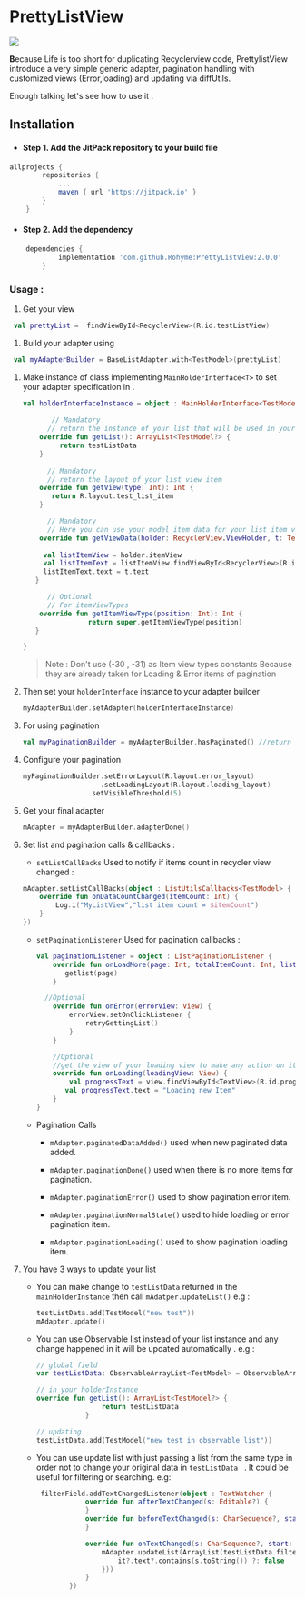 # PrettyListView 

[![](https://jitpack.io/v/Rohyme/PrettyListView.svg)]((https://jitpack.io/#Rohyme/PrettyListView))

 **B**ecause Life is too short for duplicating Recyclerview code, PrettylistView introduce a very simple generic adapter, pagination handling with customized views (Error,loading) and updating via diffUtils.  

Enough talking let's see how to use it .

## Installation

- #### Step 1. Add the JitPack repository to your build file 

```groovy
allprojects {
		repositories {
			...
			maven { url 'https://jitpack.io' }
		}
	}
```

- #### Step 2. Add the dependency

```groovy
 	dependencies {
	        implementation 'com.github.Rohyme:PrettyListView:2.0.0'
		}
```

###  Usage :

1. Get your view

```kotlin
 val prettyList =  findViewById<RecyclerView>(R.id.testListView)
```

1. Build your adapter using  

```kotlin
 val myAdapterBuilder = BaseListAdapter.with<TestModel>(prettyList)
```

1. Make instance of class implementing `MainHolderInterface<T>` to set your adapter specification in .

   ```kotlin
   val holderInterfaceInstance = object : MainHolderInterface<TestModel> {
         
          // Mandatory
         // return the instance of your list that will be used in your list view
       override fun getList(): ArrayList<TestModel?> {
            return testListData
       }
         
         // Mandatory
         // return the layout of your list view item
       override fun getView(type: Int): Int {
          return R.layout.test_list_item
       }
   
         // Mandatory
         // Here you can use your model item data for your list item view 
       override fun getViewData(holder: RecyclerView.ViewHolder, t: TestModel,             position: Int) {
           
        val listItemView = holder.itemView
        val listItemText = listItemView.findViewById<RecyclerView>(R.id.testListView)
        listItemText.text = t.text
      }
   
         // Optional 
         // For itemViewTypes 
       override fun getItemViewType(position: Int): Int {
                   return super.getItemViewType(position)
      }
   
   }
   
   ```

   > Note : Don't use (-30 , -31) as Item view types constants Because they are already taken for Loading & Error items of pagination



1. Then set your `holderInterface` instance to your adapter builder

   ```kotlin
   myAdapterBuilder.setAdapter(holderInterfaceInstance)
   ```


1. For using pagination

   ```kotlin
   val myPaginationBuilder = myAdapterBuilder.hasPaginated() //return PaginationBuilder instance
   ```

1. Configure your pagination 

   ```kotlin
   myPaginationBuilder.setErrorLayout(R.layout.error_layout)
                      .setLoadingLayout(R.layout.loading_layout)
   				   .setVisibleThreshold(5)
   ```

2. Get your final adapter 

   ```kotlin
   mAdapter = myAdapterBuilder.adapterDone()
   ```

3. Set list and pagination calls & callbacks : 

   -  `setListCallBacks` Used to notify if items count in recycler view changed :

     ```kotlin
     mAdapter.setListCallBacks(object : ListUtilsCallbacks<TestModel> {
         override fun onDataCountChanged(itemCount: Int) {
             Log.i("MyListView","list item count = $itemCount")
         }
     })
     ```

   - `setPaginationListener` Used for pagination callbacks :

     ```kotlin
     val paginationListener = object : ListPaginationListener {
         override fun onLoadMore(page: Int, totalItemCount: Int, listView: RecyclerView) {
            getlist(page)
         }
     
       //Optional
         override fun onError(errorView: View) {
             errorView.setOnClickListener {
                 retryGettingList()
             }
         }
     
         //Optional 
         //get the view of your loading view to make any action on it
         override fun onLoading(loadingView: View) {
             val progressText = view.findViewById<TextView>(R.id.progressText)
         	val progressText.text = "Loading new Item"
         }
     }
     ```

   - Pagination Calls 

     - `mAdapter.paginatedDataAdded()`  used when new paginated data added.

     -  `mAdapter.paginationDone()` used when there is no more items for pagination.

     - `mAdapter.paginationError()` used to show pagination error item.

     - `mAdapter.paginationNormalState()` used to hide loading or error pagination  item.

     - `mAdapter.paginationLoading()` used to show pagination loading item.

4. You have 3 ways to update your list 

   - You can make change to  `testListData` returned in the `mainHolderInstance` then call `mAdatper.updateList()`
     e.g :

     ```kotlin
     testListData.add(TestModel("new test"))
     mAdapter.update()
     ```

   - You can use Observable list instead of your list instance and any change happened in it will be updated automatically .
     e.g :

     ```kotlin
     // global field
     var testListData: ObservableArrayList<TestModel> = ObservableArrayList()
     
     // in your holderInstance 
     override fun getList(): ArrayList<TestModel?> {
                     return testListData
                 }
     
     // updating
     testListData.add(TestModel("new test in observable list"))
     ```

   - You can use update list with just passing a list from the same type in order not to change your original data in `testListData ` . It could be useful for filtering or searching.
     e.g:

     ```kotlin
      filterField.addTextChangedListener(object : TextWatcher {
                 override fun afterTextChanged(s: Editable?) {
                 }
                 override fun beforeTextChanged(s: CharSequence?, start: Int, count: Int, after: Int) {
                 }
     
                 override fun onTextChanged(s: CharSequence?, start: Int, before:Int, count: Int) {
                     mAdapter.updateList(ArrayList(testListData.filter {
                         it?.text?.contains(s.toString()) ?: false
                     }))
                 }
             })
     ```

